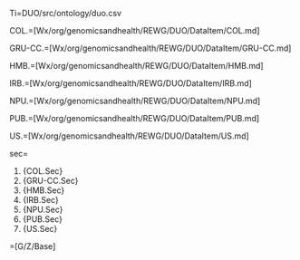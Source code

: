 Ti=DUO/src/ontology/duo.csv

COL.=[Wx/org/genomicsandhealth/REWG/DUO/DataItem/COL.md]

GRU-CC.=[Wx/org/genomicsandhealth/REWG/DUO/DataItem/GRU-CC.md]

HMB.=[Wx/org/genomicsandhealth/REWG/DUO/DataItem/HMB.md]

IRB.=[Wx/org/genomicsandhealth/REWG/DUO/DataItem/IRB.md]

NPU.=[Wx/org/genomicsandhealth/REWG/DUO/DataItem/NPU.md]

PUB.=[Wx/org/genomicsandhealth/REWG/DUO/DataItem/PUB.md]

US.=[Wx/org/genomicsandhealth/REWG/DUO/DataItem/US.md]


sec=<ol><li>{COL.Sec}<li>{GRU-CC.Sec}<li>{HMB.Sec}<li>{IRB.Sec}<li>{NPU.Sec}<li>{PUB.Sec}<li>{US.Sec}</ol>

=[G/Z/Base]